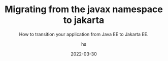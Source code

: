 ---
date: 2022-03-30
title: Migrating from the javax namespace to jakarta
technologies: [java]
topics: [refactoring]
author: hs
subtitle: How to transition your application from Java EE to Jakarta EE.
thumbnail: ./thumbnail.png
tutorialItems:
  - /tutorials/migrating-javax-jakarta/background/
  - /tutorials/migrating-javax-jakarta/update-tomcat-version/
  - /tutorials/migrating-javax-jakarta/update-dependencies/
  - /tutorials/migrating-javax-jakarta/use-migration-tool/
  - /tutorials/migrating-javax-jakarta/update-persistence-file/
  - /tutorials/migrating-javax-jakarta/summary/
---